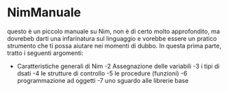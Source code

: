 # NimManuale
questo è un piccolo manuale su Nim, non è di certo molto approfondito, 
ma dovrebeb darti una infarinatura sul linguaggio e vorebbe essere un pratico strumento che ti possa aiutare nei momenti di dubbo.
In questa prima parte, tratto i seguenti argomenti:
- Caratteristiche generali di Nim
-2 Assegnazione delle variabili
-3 i tipi di dsati
-4 le strutture di controllo
-5 le procedure (funzioni)
-6 programmazione ad oggetti
-7 uno sguardo alle librerie base
